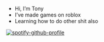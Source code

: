 - Hi, I’m Tony
- I’ve made games on roblox
- Learning how to do other shit also


[![spotify-github-profile](https://spotify-github-profile.vercel.app/api/view?uid=eliasfrawley&cover_image=true&theme=default&bar_color=53b14f&bar_color_cover=true)](https://github.com/kittinan/spotify-github-profile)
